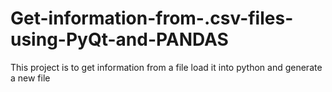 # Get-information-from-.csv-files-using-PyQt-and-PANDAS
This project is to get information from a file load it into python and generate a new file

